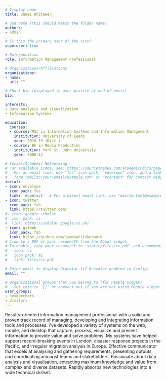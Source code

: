 ```yaml
---
# Display name
title: James Whitaker

# Username (this should match the folder name)
authors:
- admin

# Is this the primary user of the site?
superuser: true

# Role/position
role: Information Management Professional

# Organizations/Affiliations
organizations:
- name: 
  url: ""

# Short bio (displayed in user profile at end of posts)
bio: 

interests:
- Data Analysis and Visualization
- Information Systems

education:
  courses:
  - course: MSc in Information Systems and Information Management
    institution: University of Leeds
    year: 2018-19 (Dist.)
  - course: BA in Media Production 
    institution: York St. John University
    year: 2008-12

# Social/Academic Networking
# For available icons, see: https://sourcethemes.com/academic/docs/page-builder/#icons
#   For an email link, use "fas" icon pack, "envelope" icon, and a link in the
#   form "mailto:your-email@example.com" or "#contact" for contact widget.
social:
- icon: envelope
  icon_pack: fas
  link: '#contact'  # For a direct email link, use "mailto:test@example.org".
- icon: twitter
  icon_pack: fab
  link: https://twitter.com/
#- icon: google-scholar
#  icon_pack: ai
#  link: https://scholar.google.co.uk/
- icon: github
  icon_pack: fab
  link: https://github.com/jameswhitakerwork
# Link to a PDF of your resume/CV from the About widget.
# To enable, copy your resume/CV to `static/files/cv.pdf` and uncomment the lines below.
# - icon: cv
#   icon_pack: ai
#   link: files/cv.pdf

# Enter email to display Gravatar (if Gravatar enabled in Config)
email: ""

# Organizational groups that you belong to (for People widget)
#   Set this to `[]` or comment out if you are not using People widget.
user_groups:
- Researchers
- Visitors
---
```


Results-oriented information management professional with a solid and proven track record of managing, developing and integrating information tools and processes. I've developed a variety of systems on the web, mobile, and desktop that capture, process, visualize and present information to provide value and solve problems. My systems have helped support record-breaking events in London, disaster response projects in the Pacific, and irregular migration analysis in Europe. Effective communicator that excels at analysing and gathering requirements, presenting outputs, and coordinating amongst teams and stakeholders. Passionate about data analysis and visualisation, extracting maximum knowledge and value from complex and diverse datasets. Rapidly absorbs new technologies into a wide technical skillset.